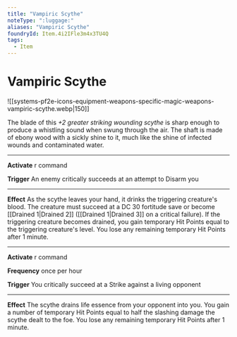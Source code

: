 ```yaml
---
title: "Vampiric Scythe"
noteType: ":luggage:"
aliases: "Vampiric Scythe"
foundryId: Item.4i2IFle3m4x3TU4Q
tags:
  - Item
---
```


# Vampiric Scythe
![[systems-pf2e-icons-equipment-weapons-specific-magic-weapons-vampiric-scythe.webp|150]]

The blade of this _+2 greater striking wounding scythe_ is sharp enough to produce a whistling sound when swung through the air. The shaft is made of ebony wood with a sickly shine to it, much like the shine of infected wounds and contaminated water.

* * *

**Activate** r command

**Trigger** An enemy critically succeeds at an attempt to Disarm you

* * *

**Effect** As the scythe leaves your hand, it drinks the triggering creature's blood. The creature must succeed at a DC 30 fortitude save or become [[Drained 1|Drained 2]] ([[Drained 1|Drained 3]] on a critical failure). If the triggering creature becomes drained, you gain temporary Hit Points equal to the triggering creature's level. You lose any remaining temporary Hit Points after 1 minute.

* * *

**Activate** r command

**Frequency** once per hour

**Trigger** You critically succeed at a Strike against a living opponent

* * *

**Effect** The scythe drains life essence from your opponent into you. You gain a number of temporary Hit Points equal to half the slashing damage the scythe dealt to the foe. You lose any remaining temporary Hit Points after 1 minute.
